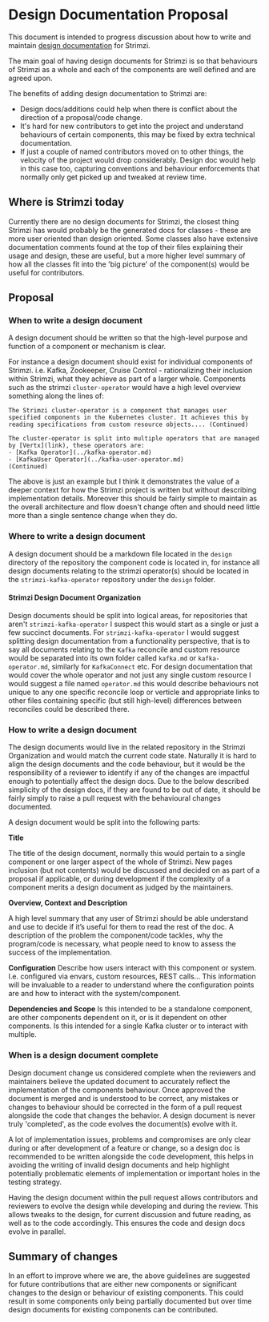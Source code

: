 # Design Documentation Proposal

This document is intended to progress discussion about how to write and maintain [design documentation](https://en.wikipedia.org/wiki/Software_design_description) for Strimzi.

The main goal of having design documents for Strimzi is so that behaviours of Strimzi as a whole and each of the components are well defined and are agreed upon.

The benefits of adding design documentation to Strimzi are:
- Design docs/additions could help when there is conflict about the direction of a proposal/code change.
- It's hard for new contributors to get into the project and understand behaviours of certain components, this may be fixed by extra technical documentation.
- If just a couple of named contributors moved on to other things, the velocity of the project would drop considerably. Design doc would help in this case too, capturing conventions and behaviour enforcements that normally only get picked up and tweaked at review time.


## Where is Strimzi today

Currently there are no design documents for Strimzi, the closest thing Strimzi has would probably be the generated docs for classes - these are more user oriented than design oriented. Some classes also have extensive documentation comments found at the top of their files explaining their usage and design, these are useful, but a more higher level summary of how all the classes fit into the 'big picture' of the component(s) would be useful for contributors.


## Proposal

### When to write a design document

A design document should be written so that the high-level purpose and function of a component or mechanism is clear.

For instance a design document should exist for individual components of Strimzi.
i.e. Kafka, Zookeeper, Cruise Control - rationalizing their inclusion within Strimzi, what they achieve as part of a larger whole.
Components such as the strimzi `cluster-operator` would have a high level overview something along the lines of:

```
The Strimzi cluster-operator is a component that manages user specified components in the Kubernetes cluster. It achieves this by reading specifications from custom resource objects.... (Continued)

The cluster-operator is split into multiple operators that are managed by [Vertx](link), these operators are:
- [Kafka Operator](../kafka-operator.md)
- [KafkaUser Operator](../kafka-user-operator.md)
(Continued)
```

The above is just an example but I think it demonstrates the value of a deeper context for how the Strimzi project is written but without describing implementation details. Moreover this should be fairly simple to maintain as the overall architecture and flow doesn't change often and should need little more than a single sentence change when they do.


### Where to write a design document

A design document should be a markdown file located in the `design` directory of the repository the component code is located in, for instance all design documents relating to the strimzi operator(s) should be located in the `strimzi-kafka-operator` repository under the `design` folder.

#### Strimzi Design Document Organization
Design documents should be split into logical areas, for repositories that aren't `strimzi-kafka-operator` I suspect this would start as a single or just a few succinct documents.
For `strimzi-kafka-operator` I would suggest splitting design documentation from a functionality perspective, that is to say all documents relating to the `Kafka` reconcile and custom resource would be separated into its own folder called `kafka.md` or `kafka-operator.md`, similarly for `KafkaConnect` etc.
For design documentation that would cover the whole operator and not just any single custom resource I would suggest a file named `operator.md` this would describe behaviours not unique to any one specific reconcile loop or verticle and appropriate links to other files containing specific (but still high-level) differences between reconciles could be described there. 


### How to write a design document

The design documents would live in the related repository in the Strimzi Organization and would match the current code state. Naturally it is hard to align the design documents and the code behaviour, but it would be the responsibility of a reviewer to identify if any of the changes are impactful enough to potentially affect the design docs. Due to the below described simplicity of the design docs, if they are found to be out of date, it should be fairly simply to raise a pull request with the behavioural changes documented.

A design document would be split into the following parts:

**Title**

The title of the design document, normally this would pertain to a single component or one larger aspect of the whole of Strimzi. New pages inclusion (but not contents) would be discussed and decided on as part of a proposal if applicable, or during development if the complexity of a component merits a design document as judged by the maintainers.

**Overview, Context and Description**

A high level summary that any user of Strimzi should be able understand and use to decide if it’s useful for them to read the rest of the doc.
A description of the problem the component/code tackles, why the program/code is necessary, what people need to know to assess the success of the implementation.

**Configuration**
Describe how users interact with this component or system. I.e. configured via envars, custom resources, REST calls...
This information will be invaluable to a reader to understand where the configuration points are and how to interact with the system/component.

**Dependencies and Scope**
Is this intended to be a standalone component, are other components dependent on it, or is it dependent on other components.
Is this intended for a single Kafka cluster or to interact with multiple.


### When is a design document complete

Design document change us considered complete when the reviewers and maintainers believe the updated document to accurately reflect the implementation of the components behaviour. 
Once approved the document is merged and is understood to be correct, any mistakes or changes to behaviour should be corrected in the form of a pull request alongside the code that changes the behavior.
A design document is never truly 'completed', as the code evolves the document(s) evolve with it.

A lot of implementation issues, problems and compromises are only clear during or after development of a feature or change, so a design doc is recommended to be written alongside the code development, this helps in avoiding the writing of invalid design documents and help highlight potentially problematic elements of implementation or important holes in the testing strategy. 

Having the design document within the pull request allows contributors and reviewers to evolve the design while developing and during the review. This allows tweaks to the design, for current discussion and future reading, as well as to the code accordingly. This ensures the code and design docs evolve in parallel.


## Summary of changes

In an effort to improve where we are, the above guidelines are suggested for future contributions that are either new components or significant changes to the design or behaviour of existing components. This could result in some components only being partially documented but over time design documents for existing components can be contributed.
